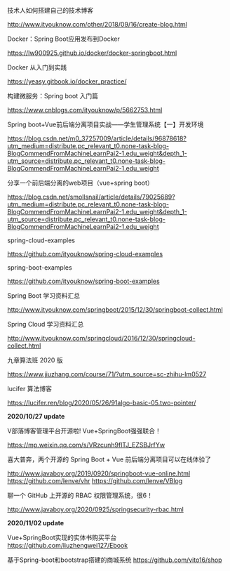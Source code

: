 技术人如何搭建自己的技术博客

http://www.ityouknow.com/other/2018/09/16/create-blog.html


Docker：Spring Boot应用发布到Docker

https://lw900925.github.io/docker/docker-springboot.html


Docker 从入门到实践

https://yeasy.gitbook.io/docker_practice/



构建微服务：Spring boot 入门篇

https://www.cnblogs.com/ityouknow/p/5662753.html




Spring boot+Vue前后端分离项目实战——学生管理系统【一】开发环境

https://blog.csdn.net/m0_37257009/article/details/96878618?utm_medium=distribute.pc_relevant_t0.none-task-blog-BlogCommendFromMachineLearnPai2-1.edu_weight&depth_1-utm_source=distribute.pc_relevant_t0.none-task-blog-BlogCommendFromMachineLearnPai2-1.edu_weight


分享一个前后端分离的web项目（vue+spring boot）

https://blog.csdn.net/smollsnail/article/details/79025689?utm_medium=distribute.pc_relevant_t0.none-task-blog-BlogCommendFromMachineLearnPai2-1.edu_weight&depth_1-utm_source=distribute.pc_relevant_t0.none-task-blog-BlogCommendFromMachineLearnPai2-1.edu_weight




spring-cloud-examples

https://github.com/ityouknow/spring-cloud-examples

spring-boot-examples

https://github.com/ityouknow/spring-boot-examples



Spring Boot 学习资料汇总

http://www.ityouknow.com/springboot/2015/12/30/springboot-collect.html


Spring Cloud 学习资料汇总

http://www.ityouknow.com/springcloud/2016/12/30/springcloud-collect.html



九章算法班 2020 版

https://www.jiuzhang.com/course/71/?utm_source=sc-zhihu-lm0527


lucifer 算法博客

https://lucifer.ren/blog/2020/05/26/91algo-basic-05.two-pointer/




**2020/10/27 update**


V部落博客管理平台开源啦! Vue+SpringBoot强强联合！

https://mp.weixin.qq.com/s/VRzcunh9flTJ_EZSBJrfYw


喜大普奔，两个开源的 Spring Boot + Vue 前后端分离项目可以在线体验了

http://www.javaboy.org/2019/0920/springboot-vue-online.html
https://github.com/lenve/vhr
https://github.com/lenve/VBlog

聊一个 GitHub 上开源的 RBAC 权限管理系统，很6！

http://www.javaboy.org/2020/0925/springsecurity-rbac.html


**2020/11/02 update**

Vue+SpringBoot实现的实体书购买平台
https://github.com/liuzhengwei127/Ebook

基于Spring-boot和bootstrap搭建的商城系统
https://github.com/vito16/shop


